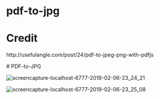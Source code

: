# pdf-to-jpg
<h1>Credit</h1>
<p>http://usefulangle.com/post/24/pdf-to-jpeg-png-with-pdfjs</p>
# PDF-to-JPG

![screencapture-localhost-6777-2019-02-06-23_24_21](https://user-images.githubusercontent.com/21277486/52356192-5f92d580-2a66-11e9-89a5-ca65ba8716e8.png)

![screencapture-localhost-6777-2019-02-06-23_25_08](https://user-images.githubusercontent.com/21277486/52356253-7b967700-2a66-11e9-97b4-ed5c403f64da.png)





